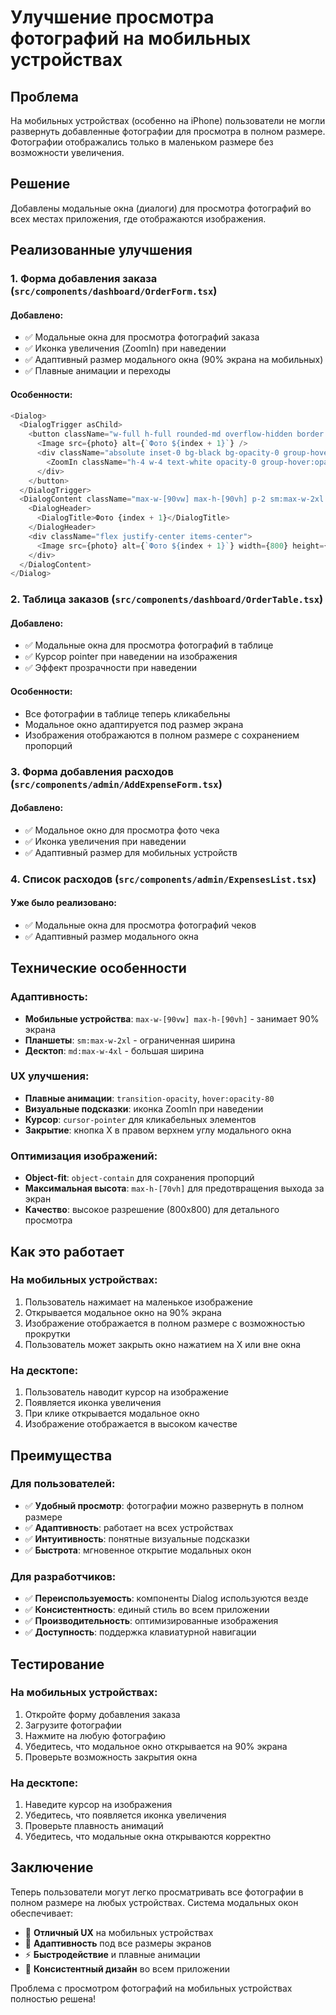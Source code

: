 # Улучшение просмотра фотографий на мобильных устройствах

## Проблема
На мобильных устройствах (особенно на iPhone) пользователи не могли развернуть добавленные фотографии для просмотра в полном размере. Фотографии отображались только в маленьком размере без возможности увеличения.

## Решение
Добавлены модальные окна (диалоги) для просмотра фотографий во всех местах приложения, где отображаются изображения.

## Реализованные улучшения

### 1. Форма добавления заказа (`src/components/dashboard/OrderForm.tsx`)

#### Добавлено:
- ✅ Модальные окна для просмотра фотографий заказа
- ✅ Иконка увеличения (ZoomIn) при наведении
- ✅ Адаптивный размер модального окна (90% экрана на мобильных)
- ✅ Плавные анимации и переходы

#### Особенности:
```typescript
<Dialog>
  <DialogTrigger asChild>
    <button className="w-full h-full rounded-md overflow-hidden border hover:opacity-80 transition-opacity">
      <Image src={photo} alt={`Фото ${index + 1}`} />
      <div className="absolute inset-0 bg-black bg-opacity-0 group-hover:bg-opacity-20 transition-all flex items-center justify-center">
        <ZoomIn className="h-4 w-4 text-white opacity-0 group-hover:opacity-100 transition-opacity" />
      </div>
    </button>
  </DialogTrigger>
  <DialogContent className="max-w-[90vw] max-h-[90vh] p-2 sm:max-w-2xl md:max-w-4xl">
    <DialogHeader>
      <DialogTitle>Фото {index + 1}</DialogTitle>
    </DialogHeader>
    <div className="flex justify-center items-center">
      <Image src={photo} alt={`Фото ${index + 1}`} width={800} height={800} className="rounded-md object-contain max-w-full max-h-[70vh]" />
    </div>
  </DialogContent>
</Dialog>
```

### 2. Таблица заказов (`src/components/dashboard/OrderTable.tsx`)

#### Добавлено:
- ✅ Модальные окна для просмотра фотографий в таблице
- ✅ Курсор pointer при наведении на изображения
- ✅ Эффект прозрачности при наведении

#### Особенности:
- Все фотографии в таблице теперь кликабельны
- Модальное окно адаптируется под размер экрана
- Изображения отображаются в полном размере с сохранением пропорций

### 3. Форма добавления расходов (`src/components/admin/AddExpenseForm.tsx`)

#### Добавлено:
- ✅ Модальное окно для просмотра фото чека
- ✅ Иконка увеличения при наведении
- ✅ Адаптивный размер для мобильных устройств

### 4. Список расходов (`src/components/admin/ExpensesList.tsx`)

#### Уже было реализовано:
- ✅ Модальные окна для просмотра фотографий чеков
- ✅ Адаптивный размер модального окна

## Технические особенности

### Адаптивность:
- **Мобильные устройства**: `max-w-[90vw] max-h-[90vh]` - занимает 90% экрана
- **Планшеты**: `sm:max-w-2xl` - ограниченная ширина
- **Десктоп**: `md:max-w-4xl` - большая ширина

### UX улучшения:
- **Плавные анимации**: `transition-opacity`, `hover:opacity-80`
- **Визуальные подсказки**: иконка ZoomIn при наведении
- **Курсор**: `cursor-pointer` для кликабельных элементов
- **Закрытие**: кнопка X в правом верхнем углу модального окна

### Оптимизация изображений:
- **Object-fit**: `object-contain` для сохранения пропорций
- **Максимальная высота**: `max-h-[70vh]` для предотвращения выхода за экран
- **Качество**: высокое разрешение (800x800) для детального просмотра

## Как это работает

### На мобильных устройствах:
1. Пользователь нажимает на маленькое изображение
2. Открывается модальное окно на 90% экрана
3. Изображение отображается в полном размере с возможностью прокрутки
4. Пользователь может закрыть окно нажатием на X или вне окна

### На десктопе:
1. Пользователь наводит курсор на изображение
2. Появляется иконка увеличения
3. При клике открывается модальное окно
4. Изображение отображается в высоком качестве

## Преимущества

### Для пользователей:
- ✅ **Удобный просмотр**: фотографии можно развернуть в полном размере
- ✅ **Адаптивность**: работает на всех устройствах
- ✅ **Интуитивность**: понятные визуальные подсказки
- ✅ **Быстрота**: мгновенное открытие модальных окон

### Для разработчиков:
- ✅ **Переиспользуемость**: компоненты Dialog используются везде
- ✅ **Консистентность**: единый стиль во всем приложении
- ✅ **Производительность**: оптимизированные изображения
- ✅ **Доступность**: поддержка клавиатурной навигации

## Тестирование

### На мобильных устройствах:
1. Откройте форму добавления заказа
2. Загрузите фотографии
3. Нажмите на любую фотографию
4. Убедитесь, что модальное окно открывается на 90% экрана
5. Проверьте возможность закрытия окна

### На десктопе:
1. Наведите курсор на изображения
2. Убедитесь, что появляется иконка увеличения
3. Проверьте плавность анимаций
4. Убедитесь, что модальные окна открываются корректно

## Заключение

Теперь пользователи могут легко просматривать все фотографии в полном размере на любых устройствах. Система модальных окон обеспечивает:

- 🎯 **Отличный UX** на мобильных устройствах
- 📱 **Адаптивность** под все размеры экранов
- ⚡ **Быстродействие** и плавные анимации
- 🎨 **Консистентный дизайн** во всем приложении

Проблема с просмотром фотографий на мобильных устройствах полностью решена! 